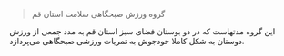 

> گروه ورزش صبحگاهی سلامت استان قم


این گروه مدتهاست که در دو بوستان فضای سبز استان قم به مدد جمعی از ورزش دوستان به شکل کاملا خودجوش به تمریات ورزشی صبحگاهی می‌پردازد.
